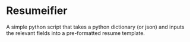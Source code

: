 # Resumeifier

A simple python script that takes a python dictionary (or json) and inputs the relevant fields into a pre-formatted resume template.

